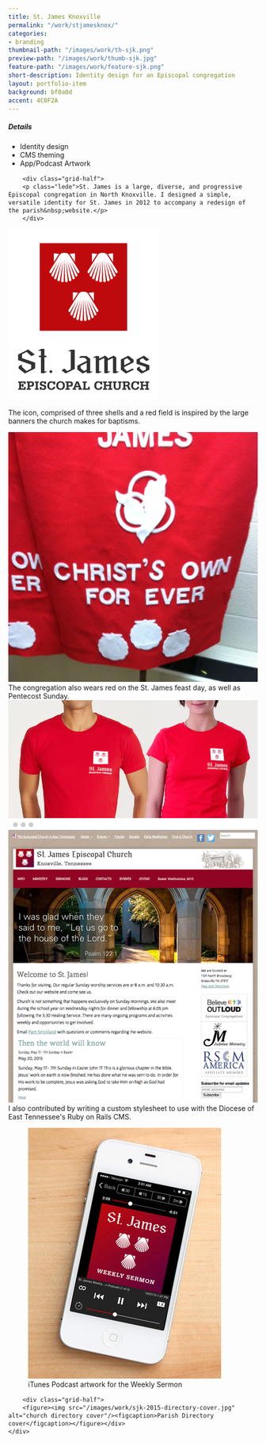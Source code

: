 ```yaml
---
title: St. James Knoxville
permalink: "/work/stjamesknox/"
categories:
- branding
thumbnail-path: "/images/work/th-sjk.png"
preview-path: "/images/work/thumb-sjk.jpg"
feature-path: "/images/work/feature-sjk.png"
short-description: Identity design for an Episcopal congregation
layout: portfolio-item
background: bf0a0d
accent: 4C0F2A
---
```


<div class="row">
        <div class="grid-half grid-flip portfolio-detail-box"><h5>Details</h5>
<ul class="list-unstyled">
<li><i class="fa fa-eye"></i> Identity design</li>
<li><i class="fa fa-file-code-o"></i>CMS theming</li>
<li><i class="fa fa-mobile fa-2x"></i> App/Podcast Artwork</li>
</ul>

</div>

        <div class="grid-half">
        <p class="lede">St. James is a large, diverse, and progressive Episcopal congregation in North Knoxville. I designed a simple, versatile identity for St. James in 2012 to accompany a redesign of the parish&nbsp;website.</p>
        </div>
</div>


<div class="row">
        <div class="grid-fourth"><img src="/images/work/sjk-logo-vert.png" alt="St. James Knoxville logo"/></div>
        <div class="grid-half"><p>The icon, comprised of three shells and a red field is inspired by the large banners the church makes for baptisms.</p></div>
        <div class="grid-fourth"><img src="/images/work/sjk-baptism-banner.jpg" alt="Baptism Banner" /></div>
        </div>

<div class="row">        
        <div class="grid-third">The congregation also wears red on the St. James feast day, as well as Pentecost Sunday.</div>
        <div class="grid-two-thirds"><img src="/images/work/sjk-shirt.jpg" alt="St. James T-shirt"/></div>
        </div>
    
<img class="browser" src="/images/work/sjk-website.jpg" alt="Website"/>
I also contributed by writing a custom stylesheet to use with the Diocese of East Tennessee's Ruby on Rails CMS.

<div class="row"> 
    <div class="grid-half"><figure><img src="/images/work/sjk-podcast.jpg" alt="Podcast artwork"/><figcaption>iTunes Podcast artwork for the Weekly Sermon</figcaption></figure></div>
    
        <div class="grid-half">
        <figure><img src="/images/work/sjk-2015-directory-cover.jpg" alt="church directory cover"/><figcaption>Parish Directory cover</figcaption></figure></div>
    </div>